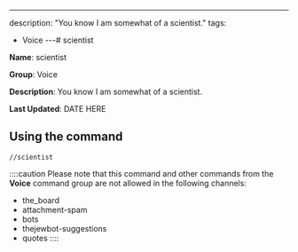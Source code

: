 ---
description: "You know I am somewhat of a scientist."
tags:
  - Voice
---# scientist

**Name**: scientist

**Group**: Voice

**Description**: You know I am somewhat of a scientist.

**Last Updated**: DATE HERE

## Using the command

    //scientist

::::caution Please note that this command and other commands from the **Voice** command group are not allowed in the following channels:
- the_board
- attachment-spam
- bots
- thejewbot-suggestions
- quotes
::::